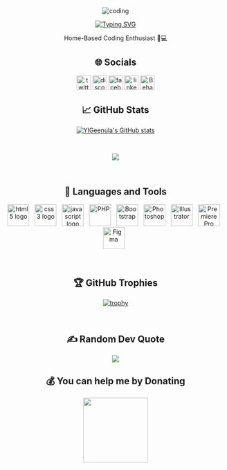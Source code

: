 <div align="center">

<img align="top" alt="coding" src="https://github.com/YIGeenula/YIGeenula/assets/156918976/e94bc8e8-7116-453f-9b38-09653b2c0979"> 

<a href="https://git.io/typing-svg"><img src="https://readme-typing-svg.demolab.com?font=DM+Serif+Display&size=30&pause=1000&color=F7F7F7&center=true&vCenter=true&multiline=true&random=false&width=500&lines=Hello+There...+I'm+Geenula" alt="Typing SVG" /></a> <br>

Home-Based Coding Enthusiast 🏡💻 

## 🌐 Socials
  <a href="https://twitter.com/YGeenula"><img src="https://img.shields.io/static/v1?message=Twitter&logo=twitter&label=&color=000000&logoColor=white&labelColor=&style=for-the-badge" height="33" alt="twitter logo"/></a>
  <a href="https://discord.com/users/geenuuss"><img src="https://img.shields.io/static/v1?message=Discord&logo=discord&label=&color=7289DA&logoColor=white&labelColor=&style=for-the-badge" height="33" alt="discord logo"/></a>
  <a href="https://www.facebook.com/geenula"><img src="https://img.shields.io/static/v1?message=Facebook&logo=facebook&label=&color=1877F2&logoColor=white&labelColor=&style=for-the-badge" height="33" alt="facebook logo"/></a>
  <a href="https://www.linkedin.com/in/yigeenula/"><img src="https://img.shields.io/static/v1?message=LinkedIn&logo=linkedin&label=&color=0077B5&logoColor=white&labelColor=&style=for-the-badge" height="33" alt="linkedin logo"/></a> 
  <a href="https://www.behance.net/yigeenula"><img src="https://img.shields.io/static/v1?message=Behance&logo=behance&label=&color=053eff&logoColor=white&labelColor=&style=for-the-badge" height="33" alt="Behance logo"/></a> 
  <br>

## 📈 GitHub Stats
<a href="http://www.github.com/YIGeenula"><img src="https://github-readme-stats.vercel.app/api?username=YIGeenula&show_icons=true&hide=&count_private=true&title_color=3382ed&text_color=10b981&icon_color=ffffff&bg_color=181824&hide_border=true&show_icons=true" alt="YIGeenula's GitHub stats" /></a>

<br>

<a href="http://www.github.com/YIGeenula"><img src="https://github-readme-streak-stats.herokuapp.com/?user=YIGeenula&stroke=10b981&background=181824&ring=3382ed&fire=3382ed&currStreakNum=10b981&currStreakLabel=3382ed&sideNums=10b981&sideLabels=10b981&dates=10b981&hide_border=true" /></a>

<!--<a href="https://github.com/YIGeenula" align="left"><img src="https://github-readme-stats.vercel.app/api/top-langs/?username=YIGeenula&langs_count=10&title_color=3382ed&text_color=10b981&icon_color=ffffff&bg_color=181824&hide_border=true&locale=en&custom_title=Top%20%Languages" alt="Top Languages" /></a> -->

  <br>

## 🤖 Languages and Tools
  <a href="https://developer.mozilla.org/en-US/docs/Web/HTML"><img src="https://cdn.jsdelivr.net/gh/devicons/devicon/icons/html5/html5-original.svg" height="50" alt="html5 logo"/></a>
  <img width="5"/>
  <a href="https://www.w3.org/Style/CSS/Overview.en.html"><img src="https://cdn.jsdelivr.net/gh/devicons/devicon/icons/css3/css3-original.svg" height="50" alt="css3 logo"/></a>
  <img width="5"/>
  <a href="https://developer.mozilla.org/en-US/docs/Web/javascript"><img src="https://cdn.jsdelivr.net/gh/devicons/devicon/icons/javascript/javascript-original.svg" height="50" alt="javascript logo"/></a>
  <img width="5"/>
  <a href="https://www.php.net"><img src="https://raw.githubusercontent.com/danielcranney/readme-generator/main/public/icons/skills/php-colored.svg" height="50" alt="PHP"/></a>
  <img width="5"/>
  <a href="https://getbootstrap.com/"><img src="https://raw.githubusercontent.com/danielcranney/readme-generator/main/public/icons/skills/bootstrap-colored.svg" height="50" alt="Bootstrap"/></a>
  <img width="5"/>
  <a href="https://www.adobe.com/products/photoshop.html"><img src="https://raw.githubusercontent.com/danielcranney/readme-generator/main/public/icons/skills/photoshop-colored.svg" height="50" alt="Photoshop"/></a>
  <img width="5"/>
  <a href="https://www.adobe.com/products/illustrator.html"><img src="https://raw.githubusercontent.com/danielcranney/readme-generator/main/public/icons/skills/illustrator-colored.svg" height="50" alt="Illustrator"/></a>
  <img width="5"/>
  <a href="https://www.adobe.com/products/premiere.html"><img src="https://raw.githubusercontent.com/danielcranney/readme-generator/main/public/icons/skills/premierepro-colored.svg" height="50" alt="Premiere Pro"/></a>
  <img width="5"/>
  <a href="https://www.figma.com/"><img src="https://raw.githubusercontent.com/danielcranney/readme-generator/main/public/icons/skills/figma-colored.svg" height="50" alt="Figma"/></a>
  <img width="5"/>

  <br>

## 🏆 GitHub Trophies
[![trophy](https://github-profile-trophy.vercel.app/?username=YIGeenula&theme=radical&margin-w=7)](https://github.com/YIGeenula/github-profile-trophy)

  <br>

## ✍️ Random Dev Quote
![](https://quotes-github-readme.vercel.app/api?type=horizontal&theme=radical)

## 💰 You can help me by Donating

<a href="https://www.buymeacoffee.com/YIGeenula"><img src="https://cdn.buymeacoffee.com/buttons/v2/default-yellow.png" width="150"/></a>

</div>
